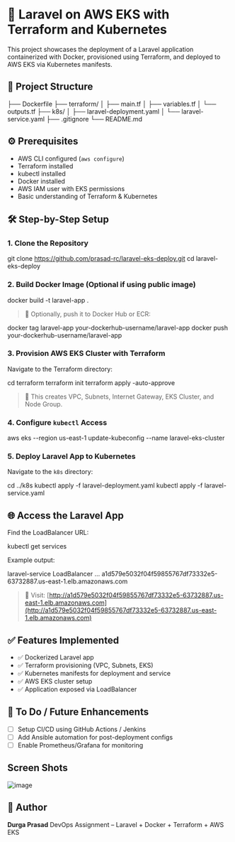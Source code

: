 # 🚀 Laravel on AWS EKS with Terraform and Kubernetes

This project showcases the deployment of a Laravel application containerized with Docker, provisioned using Terraform, and deployed to AWS EKS via Kubernetes manifests.



## 📁 Project Structure



├── Dockerfile
├── terraform/
│   ├── main.tf
│   ├── variables.tf
│   └── outputs.tf
├── k8s/
│   ├── laravel-deployment.yaml
│   └── laravel-service.yaml
├── .gitignore
└── README.md





## ⚙️ Prerequisites

- AWS CLI configured (`aws configure`)
- Terraform installed
- kubectl installed
- Docker installed
- AWS IAM user with EKS permissions
- Basic understanding of Terraform & Kubernetes



## 🛠️ Step-by-Step Setup

### 1. Clone the Repository


git clone https://github.com/prasad-rc/laravel-eks-deploy.git
cd laravel-eks-deploy




### 2. Build Docker Image (Optional if using public image)


docker build -t laravel-app .


> 🔁 Optionally, push it to Docker Hub or ECR:


docker tag laravel-app your-dockerhub-username/laravel-app
docker push your-dockerhub-username/laravel-app




### 3. Provision AWS EKS Cluster with Terraform

Navigate to the Terraform directory:


cd terraform
terraform init
terraform apply -auto-approve


> 📌 This creates VPC, Subnets, Internet Gateway, EKS Cluster, and Node Group.



### 4. Configure `kubectl` Access


aws eks --region us-east-1 update-kubeconfig --name laravel-eks-cluster




### 5. Deploy Laravel App to Kubernetes

Navigate to the `k8s` directory:


cd ../k8s
kubectl apply -f laravel-deployment.yaml
kubectl apply -f laravel-service.yaml




## 🌐 Access the Laravel App

Find the LoadBalancer URL:


kubectl get services


Example output:


laravel-service   LoadBalancer   ...   a1d579e5032f04f59855767df73332e5-63732887.us-east-1.elb.amazonaws.com


> 🎉 Visit: [http://a1d579e5032f04f59855767df73332e5-63732887.us-east-1.elb.amazonaws.com](http://a1d579e5032f04f59855767df73332e5-63732887.us-east-1.elb.amazonaws.com)


## ✅ Features Implemented

* ✅ Dockerized Laravel app
* ✅ Terraform provisioning (VPC, Subnets, EKS)
* ✅ Kubernetes manifests for deployment and service
* ✅ AWS EKS cluster setup
* ✅ Application exposed via LoadBalancer



## 🚧 To Do / Future Enhancements

* [ ] Setup CI/CD using GitHub Actions / Jenkins
* [ ] Add Ansible automation for post-deployment configs
* [ ] Enable Prometheus/Grafana for monitoring

## Screen Shots



![image](https://github.com/user-attachments/assets/c36ee044-e6e1-44cc-9dc3-16824095620e)


## 🙌 Author

**Durga Prasad**
DevOps Assignment – Laravel + Docker + Terraform + AWS EKS
